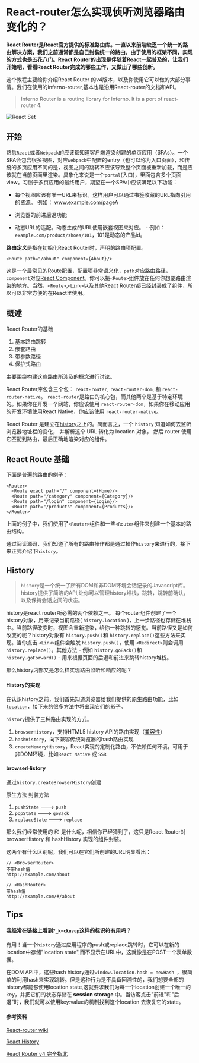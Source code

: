 # React-router怎么实现侦听浏览器路由变化的？

**React Router是React官方提供的标准路由库。一直以来前端缺乏一个统一的路由解决方案，我们之前通常都是自己封装统一的路由，由于使用的框架不同，实现的方式也是五花八门。React Router的出现是伴随着React一起普及的，让我们开始吧，看看React Router完成的哪些工作，又做出了哪些创新。**

这个教程主要给你介绍React Router 的v4版本，以及你使用它可以做的大部分事情。我们在使用的inferno-router,基本也是沿用React-router的文档和API。

> Inferno Router is a routing library for Inferno. It is a port of react-router 4.

![React Set](https://ask.qcloudimg.com/http-save/yehe-1120945/pmlkf7y2i3.jpeg?imageView2/2/w/1620)

## 开始

熟悉`React`或者`Webpack`的应该都知道客户端渲染创建的单页应用（SPAs）。一个SPA会包含很多视图，对应`webpack`中配置的entry（也可以称为入口页面），和传统的多页应用不同的是，视图之间的跳转不应该导致整个页面被重新加载，而是应该就在当前页面里渲染。具象化来说是一个`portal`(入口)，里面包含多个页面view。习惯于多页应用的最终用户，期望在一个SPA中应该满足以下功能：

- 每个视图应该有唯一URL来标识。这样用户可以通过书签收藏的URL指向引用的资源。 例如： www.example.com/pageA

- 浏览器的前进后退功能

- 动态URL的适配。动态生成的URL使用嵌套视图来对应。 - 例如：`example.com/product/shoes/101`，101是动态的产品id。

**路由定义**是指在初始化React Router时，声明的路由项配置。
```
<Route path="/about" component={About}/>
```
这是一个最常见的Route配置，配置项非常语义化，`path`对应路由路径，`component`对应[React Component](https://react.docschina.org/docs/react-component.html)。你可以把`<Route>`组件放在任何你想要路由渲染的地方。当然，`<Route>`,`<Link>`以及其他React Router都已经封装成了组件，所以可以非常方便的在React里使用。

## 概述

React Router的基础
1. 基本路由跳转
2. 嵌套路由
3. 带参数路径
4. 保护式路由

主要围绕构建这些路由所涉及的概念进行讨论。

React Router库包含三个包： `react-router`, `react-router-dom`, 和 `react-router-native`。 `react-router`是路由的核心包，而其他两个是基于特定环境的。如果你在开发一个网站，你应该使用 `react-router-dom`，如果你在移动应用的开发环境使用React Native，你应该使用 `react-router-native`。

React Router 是建立在[history](https://github.com/ReactTraining/history)之上的。简而言之，一个 `history` 知道如何去监听浏览器地址栏的变化， 并解析这个 URL 转化为 location 对象， 然后 router 使用它匹配到路由，最后正确地渲染对应的组件。

## React Route 基础
下面是普遍的路由的例子：
```
<Router>
  <Route exact path="/" component={Home}/>
  <Route path="/category" component={Category}/>
  <Route path="/login" component={Login}/>
  <Route path="/products" component={Products}/>
</Router>
```
上面的例子中，我们使用了`<Router>`组件和一些`<Route>`组件来创建一个基本的路由结构。

通过阅读源码，我们知道了所有的路由操作都是通过操作`history`来进行的，接下来正式介绍下`history`。

## History

> `history`是一个统一了所有DOM和非DOM环境会话记录的Javascript库。history提供了简洁的API,让你可以管理history堆栈，跳转，跳转前确认，以及保持会话之间的状态。

history是react router所必需的两个依赖之一。
每个router组件创建了一个history对象，用来记录当前路径( `history.location` )，上一步路径也存储在堆栈中。当前路径改变时，视图会重新渲染，给你一种跳转的感觉。当前路径又是如何改变的呢？history对象有 `history.push()`和 `history.replace()`这些方法来实现。当你点击 `<Link>`组件会触发 `history.push()`，使用 `<Redirect>`则会调用 `history.replace()`。其他方法 - 例如 `history.goBack()`和 `history.goForward()` - 用来根据页面的后退和前进来跳转history堆栈。

那么history内部又是怎么样实现路由监听和响应的呢？

#### History的实现

在认识history之前，我们首先知道浏览器给我们提供的原生路由功能，比如[`location`](https://developer.mozilla.org/zh-CN/docs/Web/API/Location)，接下来的很多方法中将出现它们的影子。

`history`提供了三种路由实现的方式。
1. `browserHistory`，支持HTML5 history API的路由实现（[兼容性](https://caniuse.com/#feat=history)）
2. `hashHistory`，向下兼容传统浏览器的hash路由实现
3. `createMemoryHistory`，React实现的定制化路由，不依赖任何环境，可用于非DOM环境，比如`React Native` 或 `SSR`

#### browserHistory
通过`history.createBrowserHistory`创建

原生方法 封装方法
1. `pushState` ---> `push`
2. `popState`  ---> `goBack`
3. `replaceState` ---> `replace`




那么我们经常使用的 <BrowserRouter> 和 <HashRouter>是什么呢，相信你已经猜到了，这只是React Router对 browserHistory 和 hashHistory 实现的组件封装。



这两个有什么区别呢，我们可以在它们所创建的URL明显看出：
```
// <BrowserRouter>
不带hash值
http://example.com/about

// <HashRouter>
带hash值
http://example.com/#/about
```


## 

## Tips

#### 我经常在链接上看到`?_k=ckuvup`这样的标识符有用吗？
有用！当一个`history`通过应用程序的push或replace跳转时，它可以在新的location中存储"location state",而不显示在URL中，这就像是在POST一个表单数据。

在DOM API中，这些hash history通过`window.location.hash = newHash `，很简单的利用hash来实现跳转。但是这种行为是不具备回溯性的，我们想要全部的history都能够使用location state,这就要求我们为每一个location创建一个唯一的key，并把它们的状态存储在 **session storage** 中。当访客点击"前进"和"后退"时，我们就可以使用key:value的机制找到这个location 去恢复它的state。


#### 参考资料
[React-router wiki](http://react-guide.github.io/react-router-cn/docs/guides/basics/Histories.html)

[React History](https://github.com/ReactTraining/history)

[React Router v4 完全指北](https://cloud.tencent.com/developer/article/1407614)




